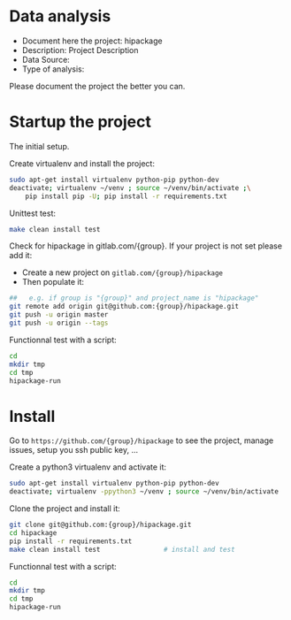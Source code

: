 # Data analysis
- Document here the project: hipackage
- Description: Project Description
- Data Source:
- Type of analysis:

Please document the project the better you can.

# Startup the project

The initial setup.

Create virtualenv and install the project:
```bash
sudo apt-get install virtualenv python-pip python-dev
deactivate; virtualenv ~/venv ; source ~/venv/bin/activate ;\
    pip install pip -U; pip install -r requirements.txt
```

Unittest test:
```bash
make clean install test
```

Check for hipackage in gitlab.com/{group}.
If your project is not set please add it:

- Create a new project on `gitlab.com/{group}/hipackage`
- Then populate it:

```bash
##   e.g. if group is "{group}" and project_name is "hipackage"
git remote add origin git@github.com:{group}/hipackage.git
git push -u origin master
git push -u origin --tags
```

Functionnal test with a script:

```bash
cd
mkdir tmp
cd tmp
hipackage-run
```

# Install

Go to `https://github.com/{group}/hipackage` to see the project, manage issues,
setup you ssh public key, ...

Create a python3 virtualenv and activate it:

```bash
sudo apt-get install virtualenv python-pip python-dev
deactivate; virtualenv -ppython3 ~/venv ; source ~/venv/bin/activate
```

Clone the project and install it:

```bash
git clone git@github.com:{group}/hipackage.git
cd hipackage
pip install -r requirements.txt
make clean install test                # install and test
```
Functionnal test with a script:

```bash
cd
mkdir tmp
cd tmp
hipackage-run
```
